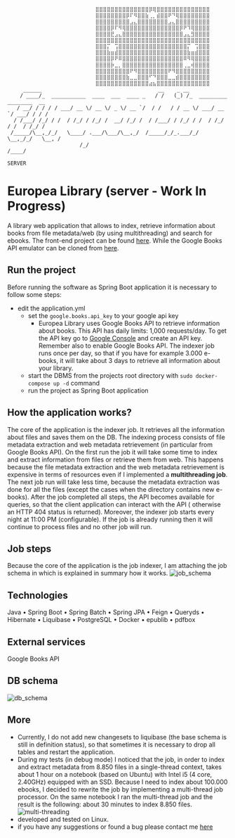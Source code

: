 ```
                            ⣿⣿⣿⣿⣿⣿⣿⣿⣿⣿⣿⣿⣿⣿⡿⢿⣿⣿⣿⣿⣿⣿⣿⣿⣿⣿⣿⣿⣿⣿
                            ⣿⣿⣿⣿⣿⣿⣿⣿⡿⠏⠻⣿⣿⣷⢀⡀⣾⣿⣿⠟⠙⢿⣿⣿⣿⣿⣿⣿⣿⣿
                            ⣿⣿⣿⣿⣿⣿⣿⣿⣿⣠⣄⣿⣿⣿⣿⣿⣿⣿⣿⣠⣄⣿⣿⣿⣿⣿⣿⣿⣿⣿
                            ⣿⣿⣿⣿⡿⠏⠻⢿⣿⣿⣿⣿⣿⣿⣿⣿⣿⣿⣿⣿⣿⣿⡿⠟⠹⢿⣿⣿⣿⣿
                            ⣿⣿⣿⣿⣟⣠⣄⣿⣿⣿⣿⣿⣿⣿⣿⣿⣿⣿⣿⣿⣿⣿⣿⣠⣄⣻⣿⣿⣿⣿
                            ⣿⣿⣿⣿⣿⣿⣿⣿⣿⣿⣿⣿⣿⣿⣿⣿⣿⣿⣿⣿⣿⣿⣿⣿⣿⣿⣿⣿⣿⣿
                            ⣿⣿⣿⡍⠀⢩⣿⣿⣿⣿⣿⣿⣿⣿⣿⣿⣿⣿⣿⣿⣿⣿⣿⣿⡍⠀⢩⣿⣿⣿
                            ⣿⣿⣿⣷⣶⣾⣿⣿⣿⣿⣿⣿⣿⣿⣿⣿⣿⣿⣿⣿⣿⣿⣿⣿⣷⣶⣾⣿⣿⣿
                            ⣿⣿⣿⣿⡿⠟⠿⣿⣿⣿⣿⣿⣿⣿⣿⣿⣿⣿⣿⣿⣿⣿⣿⠿⠻⢿⣿⣿⣿⣿
                            ⣿⣿⣿⣿⡷⣀⡀⣿⣿⣿⣿⣿⣿⣿⣿⣿⣿⣿⣿⣿⣿⣿⣿⢀⣀⢾⣿⣿⣿⣿
                            ⣿⣿⣿⣿⣿⣿⣿⣿⣿⠟⠻⣿⣿⣿⣿⣿⣿⣿⣿⠟⠻⣿⣿⣿⣿⣿⣿⣿⣿⣿
                            ⣿⣿⣿⣿⣿⣿⣿⣿⣷⣀⣀⣿⣿⣿⠋⠙⣿⣿⣿⣀⣀⣾⣿⣿⣿⣿⣿⣿⣿⣿
                            ⣿⣿⣿⣿⣿⣿⣿⣿⣿⣿⣿⣿⣿⣿⣴⣦⣿⣿⣿⣿⣿⣿⣿⣿⣿⣿⣿⣿⣿⣿
     ______                                     __    _ __
    / ____/_  ___________  ____  ___  ____ _   / /   (_) /_  _________ ________  __
   / __/ / / / / ___/ __ \/ __ \/ _ \/ __ `/  / /   / / __ \/ ___/ __ `/ ___/ / / /
  / /___/ /_/ / /  / /_/ / /_/ /  __/ /_/ /  / /___/ / /_/ / /  / /_/ / /  / /_/ /
 /_____/\__,_/_/   \____/ .___/\___/\__,_/  /_____/_/_.___/_/   \__,_/_/   \__, /
                       /_/                                                /____/
                                                                          SERVER
```

# Europea Library (server - Work In Progress)

A library web application that allows to index, retrieve information about books from file metadata/web (by using
multithreading) and search for ebooks. The front-end project can be
found [here](https://github.com/goto-eof/europea-library-client). While the Google Books API emulator can be
cloned from [here](https://github.com/goto-eof/europea-library-google-books-api-emulator/tree/master).

## Run the project

Before running the software as Spring Boot application it is necessary to follow some steps:

- edit the application.yml
    - set the `google.books.api_key` to your google api key
        - Europea Library uses Google Books API to retrieve information about books. This API has daily limits: 1,000
          requests/day. To get the API key go
          to [Google Console](https://console.cloud.google.com/apis/credentials?hl=it) and create an API key. Remember
          also to enable Google Books API. The indexer job runs once per day, so that if you have for example 3.000
          e-books, it will take about 3 days to retrieve all information about your library.
    - start the DBMS from the projects root directory with `sudo docker-compose up -d` command
    - run the project as Spring Boot application

## How the application works?

The core of the application is the indexer job. It retrieves all the information about files and saves them on the DB.
The indexing process consists of file metadata extraction and web metadata retrievement (in particular from Google Books
API). On the first run the job it will take some time to index and extract information from files or retrieve
them from web. This happens because the file metadata extraction and the web metadata retrievement is expensive in terms
of resources even if I implemented a **multithreading job**. The next job run will take less time, because the metadata
extraction was done for all the files (except the cases when the directory contains new e-books). After the job
completed all steps, the API becomes available for queries, so that the client application can interact with the API (
otherwise an HTTP 404 status is returned). Moreover, the indexer job starts every night at 11:00 PM (configurable). If
the job is already running then it will continue to process files and no other job will run.

## Job steps

Because the core of the application is the job indexer, I am attaching the job schema in which is explained in summary
how it works.
![job_schema](images/job_steps.png)

## Technologies

Java • Spring Boot • Spring Batch • Spring JPA • Feign • Queryds • Hibernate • Liquibase • PostgreSQL
• Docker • epublib • pdfbox

## External services

Google Books API

## DB schema

![db_schema](images/db_schema.png)

## More

- Currently, I do not add new changesets to liquibase (the base schema is still in definition status), so that sometimes
  it is necessary to drop all tables and restart the application.
- During my tests (in debug mode) I noticed that the job, in order to index and extract metadata from 8.850 files in a
  single-thread context,
  takes about 1 hour on a notebook (based on Ubuntu) with Intel i5 (4 core, 2.40GHz) equipped with an SSD. Because I
  need to index about 100.000 ebooks, I decided to rewrite the job by implementing a multi-thread job processor. On the
  same notebook I ran
  the multi-thread job and the result is the following: about 30 minutes to index 8.850 files.
  ![multi-threading](images/threads.png)
- developed and tested on Linux.
- if you have any suggestions or found a bug please contact me [here](https://andre-i.eu/#contactme)

